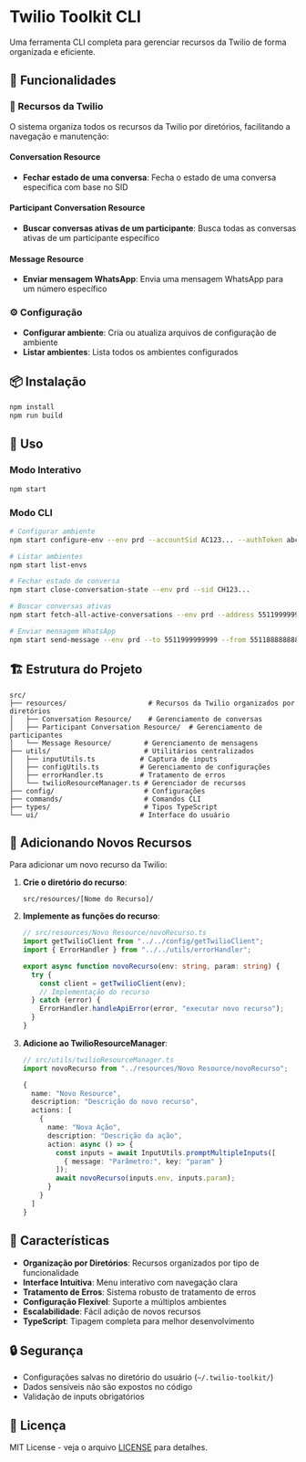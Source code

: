 # Twilio Toolkit CLI

Uma ferramenta CLI completa para gerenciar recursos da Twilio de forma organizada e eficiente.

## 🚀 Funcionalidades

### 🔧 Recursos da Twilio

O sistema organiza todos os recursos da Twilio por diretórios, facilitando a navegação e manutenção:

#### **Conversation Resource**

- **Fechar estado de uma conversa**: Fecha o estado de uma conversa específica com base no SID

#### **Participant Conversation Resource**

- **Buscar conversas ativas de um participante**: Busca todas as conversas ativas de um participante específico

#### **Message Resource**

- **Enviar mensagem WhatsApp**: Envia uma mensagem WhatsApp para um número específico

### ⚙️ Configuração

- **Configurar ambiente**: Cria ou atualiza arquivos de configuração de ambiente
- **Listar ambientes**: Lista todos os ambientes configurados

## 📦 Instalação

```bash
npm install
npm run build
```

## 🎯 Uso

### Modo Interativo

```bash
npm start
```

### Modo CLI

```bash
# Configurar ambiente
npm start configure-env --env prd --accountSid AC123... --authToken abc123...

# Listar ambientes
npm start list-envs

# Fechar estado de conversa
npm start close-conversation-state --env prd --sid CH123...

# Buscar conversas ativas
npm start fetch-all-active-conversations --env prd --address 5511999999999

# Enviar mensagem WhatsApp
npm start send-message --env prd --to 5511999999999 --from 5511888888888 --message "Olá!"
```

## 🏗️ Estrutura do Projeto

```
src/
├── resources/                    # Recursos da Twilio organizados por diretórios
│   ├── Conversation Resource/    # Gerenciamento de conversas
│   ├── Participant Conversation Resource/  # Gerenciamento de participantes
│   └── Message Resource/        # Gerenciamento de mensagens
├── utils/                       # Utilitários centralizados
│   ├── inputUtils.ts           # Captura de inputs
│   ├── configUtils.ts          # Gerenciamento de configurações
│   ├── errorHandler.ts         # Tratamento de erros
│   └── twilioResourceManager.ts # Gerenciador de recursos
├── config/                      # Configurações
├── commands/                    # Comandos CLI
├── types/                       # Tipos TypeScript
└── ui/                         # Interface do usuário
```

## 🔧 Adicionando Novos Recursos

Para adicionar um novo recurso da Twilio:

1. **Crie o diretório do recurso**:

   ```
   src/resources/[Nome do Recurso]/
   ```

2. **Implemente as funções do recurso**:

   ```typescript
   // src/resources/Novo Resource/novoRecurso.ts
   import getTwilioClient from "../../config/getTwilioClient";
   import { ErrorHandler } from "../../utils/errorHandler";

   export async function novoRecurso(env: string, param: string) {
     try {
       const client = getTwilioClient(env);
       // Implementação do recurso
     } catch (error) {
       ErrorHandler.handleApiError(error, "executar novo recurso");
     }
   }
   ```

3. **Adicione ao TwilioResourceManager**:

   ```typescript
   // src/utils/twilioResourceManager.ts
   import novoRecurso from "../resources/Novo Resource/novoRecurso";

   {
     name: "Novo Resource",
     description: "Descrição do novo recurso",
     actions: [
       {
         name: "Nova Ação",
         description: "Descrição da ação",
         action: async () => {
           const inputs = await InputUtils.promptMultipleInputs([
             { message: "Parâmetro:", key: "param" }
           ]);
           await novoRecurso(inputs.env, inputs.param);
         }
       }
     ]
   }
   ```

## 🎨 Características

- **Organização por Diretórios**: Recursos organizados por tipo de funcionalidade
- **Interface Intuitiva**: Menu interativo com navegação clara
- **Tratamento de Erros**: Sistema robusto de tratamento de erros
- **Configuração Flexível**: Suporte a múltiplos ambientes
- **Escalabilidade**: Fácil adição de novos recursos
- **TypeScript**: Tipagem completa para melhor desenvolvimento

## 🔒 Segurança

- Configurações salvas no diretório do usuário (`~/.twilio-toolkit/`)
- Dados sensíveis não são expostos no código
- Validação de inputs obrigatórios

## 📝 Licença

MIT License - veja o arquivo [LICENSE](LICENSE) para detalhes.
